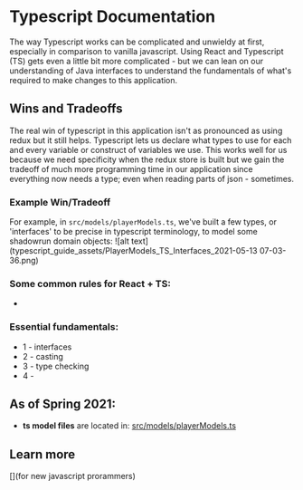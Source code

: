 # Typescript Documentation
The way Typescript works can be complicated and unwieldy at first, especially in comparison to vanilla javascript. Using React and Typescript (TS) gets even a little bit more complicated - but we can lean on our understanding of Java interfaces to understand the fundamentals of what's required to make changes to this application.    

## Wins and Tradeoffs
The real win of typescript in this application isn't as pronounced as using redux but it still helps. Typescript lets us declare what types to use for each and every variable or construct of variables we use. This works well for us because we need specificity when the redux store is built but we gain the tradeoff of much more programming time in our application since everything now needs a type; even when reading parts of json - sometimes. 

### Example Win/Tradeoff
For example, in ``` src/models/playerModels.ts ```, we've built a few types, or 'interfaces' to be precise in typescript terminology, to model some shadowrun domain objects:
![alt text](typescript_guide_assets/PlayerModels_TS_Interfaces_2021-05-13 07-03-36.png)

### Some common rules for React + TS:
- 

### Essential fundamentals:
- 1 - interfaces
- 2 - casting
- 3 - type checking
- 4 - 

## As of Spring 2021: 
-	**ts model files**  are located in:  [src/models/playerModels.ts](src/models/playerModels.ts)

## Learn more
[](for new javascript prorammers)
[]()